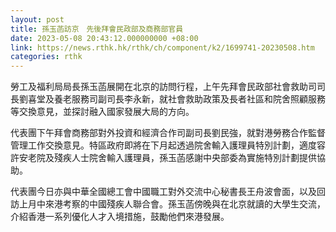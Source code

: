 ```yaml
---
layout: post
title: 孫玉菡訪京　先後拜會民政部及商務部官員
date: 2023-05-08 20:43:12.000000000 +08:00
link: https://news.rthk.hk/rthk/ch/component/k2/1699741-20230508.htm
categories: rthk
---
```


勞工及福利局局長孫玉菡展開在北京的訪問行程，上午先拜會民政部社會救助司司長劉喜堂及養老服務司副司長李永新，就社會救助政策及長者社區和院舍照顧服務等交換意見，並探討融入國家發展大局的方向。

代表團下午拜會商務部對外投資和經濟合作司副司長劉民強，就對港勞務合作監督管理工作交換意見。特區政府即將在下月起透過院舍輸入護理員特別計劃，適度容許安老院及殘疾人士院舍輸入護理員，孫玉菡感謝中央部委為實施特別計劃提供協助。

代表團今日亦與中華全國總工會中國職工對外交流中心秘書長王舟波會面，以及回訪上月中來港考察的中國殘疾人聯合會。孫玉菡傍晚與在北京就讀的大學生交流，介紹香港一系列優化人才入境措施，鼓勵他們來港發展。

